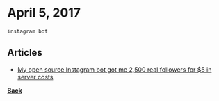 # April 5, 2017

`instagram bot`

## Articles

- [My open source Instagram bot got me 2,500 real followers for $5 in server costs](https://medium.freecodecamp.com/my-open-source-instagram-bot-got-me-2-500-real-followers-for-5-in-server-costs-e40491358340)


[__Back__](../README.md)
